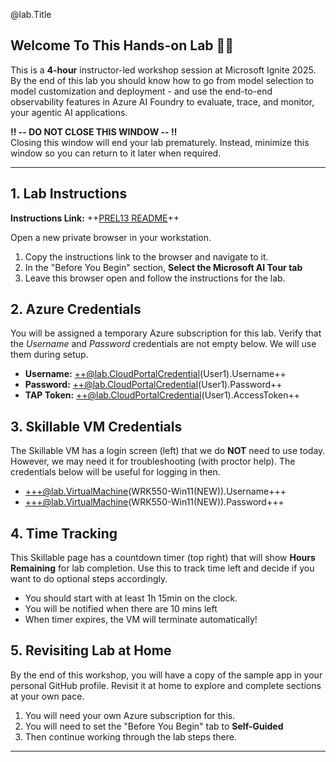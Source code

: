 @lab.Title

## Welcome To This Hands-on Lab 👋🏽
This is a **4-hour** instructor-led workshop session at Microsoft Ignite 2025. By the end of this lab you should know how to go from model selection to model customization and deployment - and use the end-to-end observability features in Azure AI Foundry to evaluate, trace, and monitor, your agentic AI applications.

**‼️ -- DO NOT CLOSE THIS WINDOW -- ‼️** <br/> Closing this window will end your lab prematurely. Instead, minimize this window so you can return to it later when required.

---

## 1. Lab Instructions

**Instructions Link:** ++[PREL13 README](https://github.com/microsoft/ignite25-PREL13-observe-manage-and-scale-agentic-ai-apps-with-azure-ai-foundry)++

Open a new private browser in your workstation. 

1. Copy the instructions link to the browser and navigate to it.
1. In the "Before You Begin" section, **Select the Microsoft AI Tour tab**
1. Leave this browser open and follow the instructions for the lab.

## 2. Azure Credentials

You will be assigned a temporary Azure subscription for this lab. Verify that the _Username_ and _Password_ credentials are not empty below. We will use them during setup.

- **Username:** ++@lab.CloudPortalCredential(User1).Username++
- **Password:** ++@lab.CloudPortalCredential(User1).Password++
- **TAP Token:** ++@lab.CloudPortalCredential(User1).AccessToken++

## 3. Skillable VM Credentials

The Skillable VM has a login screen (left) that we do **NOT** need to use today. However, we may need it for troubleshooting (with proctor help). The credentials below will be useful for logging in then.

- +++@lab.VirtualMachine(WRK550-Win11(NEW)).Username+++
- +++@lab.VirtualMachine(WRK550-Win11(NEW)).Password+++

## 4. Time Tracking

This Skillable page has a countdown timer (top right) that will show **Hours Remaining** for lab completion. Use this to track time left and decide if you want to do optional steps accordingly. 

- You should start with at least 1h 15min on the clock.
- You will be notified when there are 10 mins left
- When timer expires, the VM will terminate automatically!
 
## 5. Revisiting Lab at Home

By the end of this workshop, you will have a copy of the sample app in your personal GitHub profile. Revisit it at home to explore and complete sections at your own pace. 

1. You will need your own Azure subscription for this.
1. You will need to set the "Before You Begin" tab to **Self-Guided** 
1. Then continue working through the lab steps there.

---

<!--


To begin, log into the virtual machine using the following credentials: +++@lab.VirtualMachine(Win11-Pro-Base).Password+++

**Note:** Text formatted as an +++example+++ represents type text. Clicking on this text will automatically insert it to prevent any typing errors.

To edit the lab manual, click the hamburger menu in the top-right corner and select **"Edit Instructions"**. This will open the editor where you can modify the instructions.

Instructions are written in Markdown. For detailed guidance on syntax, please refer to the following documentation:

[Creating Instructions with Markdown Syntax](https://docs.skillable.com/docs/creating-instructions-with-markdown-syntax)

If you want to manage your instructions outside of Skillable Studio like Github, please refer to the following documentation:

[Manage Instructions Outside of Studio](https://docs.skillable.com/docs/manage-instructions-outside-of-studio)

For saving changes made to the virtual machine, please refer to this guide:  

[Committing Changes to a Virtual Machine](https://docs.skillable.com/docs/committing-changes-to-a-lab)

**Note:** When prompted, select **"Commit my changes and update this lab profile"** to ensure your changes are saved.

Changes made to the virtual machine will take effect immediately after committing. You may restart the lab instance if you wish to view these changes.

**Note:** Changes to the instructions will be saved automatically, so the commit process applies only to modifications to the virtual machine.

Should you require any assistance, feel free to contact us.

**Please remove this message once it is no longer needed.**

---

-->